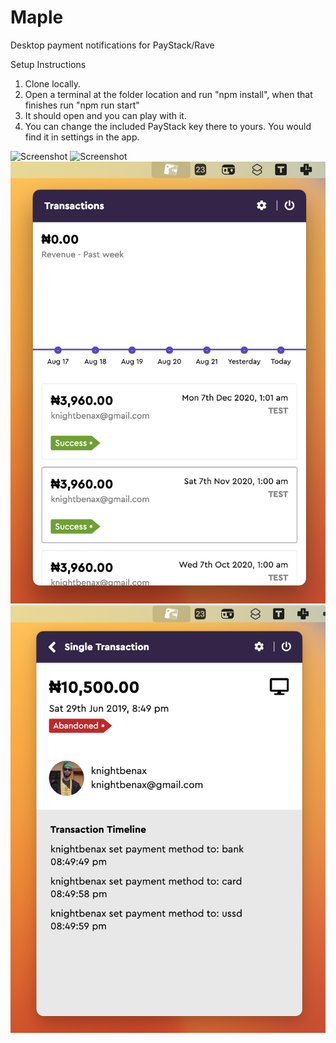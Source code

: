 # Maple
Desktop payment notifications for PayStack/Rave

Setup Instructions

1. Clone locally.
2. Open a terminal at the folder location and run "npm install", when that finishes run "npm run start"
3. It should open and you can play with it.
4. You can change the included PayStack key there to yours. You would find it in settings in the app.


![Screenshot](/screenshots/1.png?raw=true)
![Screenshot](/screenshots/2.png?raw=true)
![Screenshot](/screenshots/3.png?raw=true)
![Screenshot](/screenshots/4.png?raw=true)
